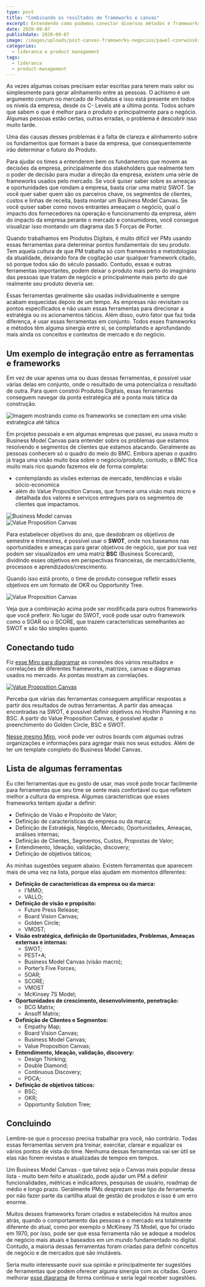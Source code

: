 ```yaml
---
type: post
title: "Combinando os resultados de frameworks e canvas"
excerpt: Entendendo como podemos conectar diversos métodos e frameworks de negócio
date: 2020-09-07
publishdate: 2020-09-07
image: /images/uploads/post-canvas-frameworks-negocios/pawel-czerwinski-yn97LNy0bao-unsplash.jpg
categories:
  - lideranca e product management
tags:
  - lideranca
  - product-management
---
```


As vezes algumas coisas precisam estar escritas para terem mais valor ou simplesmente para gerar alinhamento entre as pessoas. O achismo é um argumento comum no mercado de Produtos e isso está presente em todos os níveis da empresa, desde os C- Levels até a última ponta. Todos acham que sabem o que é melhor para o produto e principalmente para o negócio. Algumas pessoas estão certas, outras erradas, o problema é descobrir isso muito tarde.

Uma das causas desses problemas é a falta de clareza e alinhamento sobre os fundamentos que formam a base da empresa, que consequentemente irão determinar o futuro do Produto.

Para ajudar os times a entenderem bem os fundamentos que movem as decisões da empresa, principalmente dos stakeholders que realmente tem o poder de decisão para mudar a direção da empresa, existem uma série de frameworks usados pelo mercado. Se você quiser saber sobre as ameaças e oportunidades que rondam a empresa, basta criar uma matriz SWOT. Se você quer saber quem são os parceiros chave, os segmentos de clientes, custos e linhas de receita, basta montar um Business Model Canvas. Se você quiser saber como novos entrantes ameaçam o negócio, qual o impacto dos fornecedores na operação e funcionamento da empresa, além do impacto da empresa perante o mercado e consumidores, você consegue visualizar isso montando um diagrama das 5 Forças de Porter.

Quando trabalhamos em Produtos Digitais, é muito difícil ver PMs usando essas ferramentas para determinar pontos fundamentais do seu produto. Tem aquela cultura de que PM trabalha só com frameworks e metodologias da atualidade, deixando fora de cogitação usar qualquer framework citado, só porque todos são do século passado. Contudo, essas e outras ferramentas importantes, podem deixar o produto mais perto do imaginário das pessoas que tratam de negócio e principalmente mais perto do que realmente seu produto deveria ser. 

Essas ferramentas geralmente são usadas individualmente e sempre acabam esquecidas depois de um tempo. As empresas não revisitam os pontos especificados e não usam essas ferramentas para direcionar a estratégia ou os acionamentos táticos. Além disso, outro fator que faz toda diferença, é usar essas ferramentas em conjunto. Todos esses frameworks e métodos têm alguma sinergia entre si, se completando e aprofundando mais ainda os conceitos e contextos de mercado e do negócio.

## Um exemplo de integração entre as ferramentas e frameworks

Em vez de usar apenas uma ou duas dessas ferramentas, é possível usar várias delas em conjunto, onde o resultado de uma potencializa o resultado de outra. Para quem constrói Produtos Digitais, essas ferramentas conseguem navegar da ponta estratégica até a ponta mais tática da construção.

![Imagem mostrando como os frameworks se conectam em uma visão estrategica até tática](/images/uploads/post-canvas-frameworks-negocios/visao-estrategica-tativa-frameworks.jpeg)


Em projetos pessoais e em algumas empresas que passei, eu usava muito o Business Model Canvas para entender sobre os problemas que estamos resolvendo e segmentos de clientes que estamos atacando. Geralmente as pessoas conhecem só o quadro do meio do BMC. Embora apenas o quadro já traga uma visão muito boa sobre o negócio/produto, contudo, o BMC fica muito mais rico quando fazemos ele de forma completa:

- contemplando as visões externas de mercado, tendências e visão sócio-economica
- além do Value Proposition Canvas, que fornece uma visão mais micro e detalhada dos valores e serviços entregues para os segmentos de clientes que impactamos.

![Business Model canvas](/images/uploads/post-canvas-frameworks-negocios/bmc.png)
<br>
![Value Proposition Canvas](/images/uploads/post-canvas-frameworks-negocios/vpc.png)


Para estabelecer objetivos do ano, que desdobram os objetivos de semestre e trimestres, é possível usar o **SWOT**,  onde nos baseamos nas oportunidades e ameaças para gerar  objetivos de negócio, que por sua vez podem ser visualizados em uma matriz **BSC** (Business Scorecard), dividindo esses objetivos em perspectivas financeiras, de mercado/cliente, processos e aprendizados/crescimento.

Quando isso está pronto, o time de produto consegue refletir esses objetivos em um formato de OKR ou Opportunity Tree.

![Value Proposition Canvas](/images/uploads/post-canvas-frameworks-negocios/swot-bmc-goals-product-solution-tree.jpg)

Veja que a combinação acima pode ser modificada para outros frameworks que você preferir. No lugar do SWOT, você pode usar outro framework como o SOAR ou o SCORE, que trazem características semelhantes ao SWOT e são tão simples quanto. 

## Conectando tudo
Fiz [esse Miro para diagramar](https://miro.com/app/board/o9J_kp_gPIE=/) as conexões dos vários resultados e correlações de diferentes frameworks, matrizes, canvas e diagramas usados no mercado. As pontas mostram as correlações. 

<a href="https://diegoeis.com/images/uploads/post-canvas-frameworks-negocios/conexoes-entre-frameworks-de-negocio.jpg" target="_blank">![Value Proposition Canvas](/images/uploads/post-canvas-frameworks-negocios/conexoes-entre-frameworks-de-negocio.jpg)</a>

Perceba que várias das ferramentas conseguem amplificar respostas a partir dos resultados de outras ferramentas. A partir das ameaças encontradas na SWOT, é possível definir objetivos no Hoshin Planning e no BSC. A partir do Value Proposition Canvas, é possível ajudar o preenchimento do Golden Circle, BSC e SWOT.

[Nesse mesmo Miro](https://miro.com/app/board/o9J_kp_gPIE=/), você pode ver outros boards com algumas outras organizações e informações para agregar mais nos seus estudos. Além de ter um template completo do Business Model Canvas.

## Lista de algumas ferramentas
Eu citei ferramentas que eu gosto de usar, mas você pode trocar facilmente para ferramentas que seu time se sente mais confortável ou que refletem melhor a cultura da empresa. Algumas características que esses frameworks tentam ajudar a definir:

- Definição de Visão e Propósito de Valor;
- Definição de características da empresa ou da marca;
- Definição de Estratégia, Negócio, Mercado, Oportunidades, Ameaças, análises internas;
- Definição de Clientes, Segmentos, Custos, Propostas de Valor;
- Entendimento, Ideação, validação, discovery;
- Definição de objetivos táticos;

As minhas sugestões seguem abaixo. Existem ferramentas que aparecem mais de uma vez na lista, porque elas ajudam em momentos diferentes:

- **Definição de características da empresa ou da marca:**
	- I'MMO;
	- VALLO;
- **Definição de visão e propósito:**
	- Future Press Release;
	- Board Vision Canvas;
	- Golden Circle;
	- VMOST;
- **Visão estratégica, definição de Oportunidades, Problemas, Ameaças externas e internas:**
	- SWOT;
	- PEST+A;
	- Business Model Canvas (visão macro);
	- Porter’s Five Forces;
	- SOAR;
	- SCORE;
	- VMOST
	- McKinsey 7S Model;
- **Oportunidades de crescimento, desenvolvimento, penetração:**
	- BCG Matrix;
	- Ansoff Matrix;
- **Definição de Clientes e Segmentos:**
	- Empathy Map;
	- Board Vision Canvas;
	- Business Model Canvas;
	- Value Proposition Canvas;
- **Entendimento, Ideação, validação, discovery:**
	- Design Thinking;
	- Double Diamond;
	- Continuous Discovery;
	- PDCA;
- **Definição de objetivos táticos:**
	- BSC;
	- OKR;
	- Opportunity Solution Tree;

## Concluindo

Lembre-se que o processo precisa trabalhar pra você, não contrário. Todas essas ferramentas servem pra treinar, exercitar, clarear e equalizar os vários pontos de vista do time. Nenhuma dessas ferramentas vai ser útil se elas não forem revistas e atualizadas de tempos em tempos. 

Um Business Model Canvas - que talvez seja o Canvas mais popular dessa lista - muito bem feito e atualizado, pode ajudar um PM a definir funcionalidades, métricas e indicadores, pesquisas de usuário, roadmap de médio e longo prazo. Geralmente PMs desprezam esse tipo de ferramenta por não fazer parte da cartilha atual de gestão de produtos e isso é um erro enorme.

Muitos desses frameworks foram criados e estabelecidos há muitos anos atrás, quando o comportamento das pessoas e o mercado era totalmente diferente do atual, como por exemplo o McKinsey 7S Model, que foi criado em 1970, por isso, pode ser que essa ferramenta não se adeque a modelos de negócio mais atuais e baseados em um mundo fundamentado no digital. Contudo, a maioria dessas ferramentas foram criadas para definir conceitos de negócio e de mercados que são imutáveis. 

Seria muito interessante ouvir sua opinião e principalmente ter sugestões de ferramentas que podem oferecer alguma sinergia com as citadas. Quero melhorar [esse diagrama](https://miro.com/app/board/o9J_kp_gPIE=/) de forma contínua e seria legal receber sugestões.
